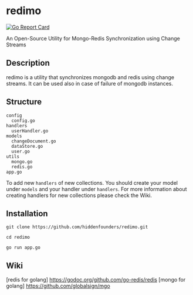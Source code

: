 # redimo
[![Go Report Card](https://goreportcard.com/badge/github.com/hiddenfounders/redimo)](https://goreportcard.com/report/github.com/hiddenfounders/redimo)

An Open-Source Utility for Mongo-Redis Synchronization using Change Streams

## Description
redimo is a utility that synchronizes mongodb and redis using change streams. It can be used also in case of failure of mongodb instances.

## Structure
```
config
  config.go
handlers
  userHandler.go
models
  changeDocument.go
  dataStore.go
  user.go
utils
  mongo.go
  redis.go
app.go
```
To add new `handlers` of new collections. You should create your model under `models` and your handler under `handlers`. For more information about creating handlers for new collections please check the Wiki.

## Installation
`git clone https://github.com/hiddenfounders/redimo.git`

`cd redimo`

`go run app.go`

## Wiki
[redis for golang] https://godoc.org/github.com/go-redis/redis
[mongo for golang] https://github.com/globalsign/mgo
